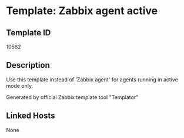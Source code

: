# Template: Zabbix agent active

## Template ID
10562

## Description
Use this template instead of 'Zabbix agent' for agents running in active mode only.

Generated by official Zabbix template tool "Templator"

## Linked Hosts
None

